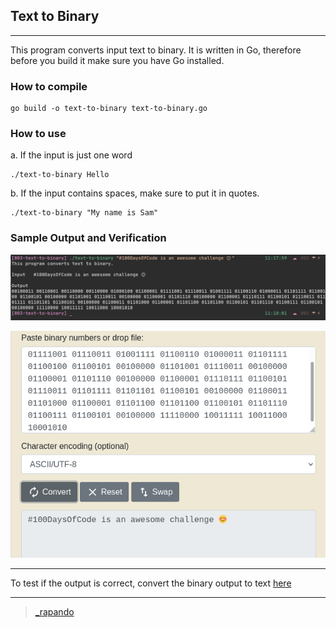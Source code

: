## Text to Binary

---

This program converts input text to binary. It is written in Go, therefore before you build it make sure you have Go installed.

### How to compile

```
go build -o text-to-binary text-to-binary.go
```

### How to use

a. If the input is just one word

```
./text-to-binary Hello
```
b. If the input contains spaces, make sure to put it in quotes.

```
./text-to-binary "My name is Sam"
```

### Sample Output and Verification

![Sample Output](./imgs/cli.png?raw=true "Output")


![Sample Verification](./imgs/verification.png?raw=true "Verification")

---

To test if the output is correct, convert the binary output to text [here](https://www.rapidtables.com/convert/number/binary-to-ascii.html)

---
> [_rapando](https://twitter.com/_rapando)